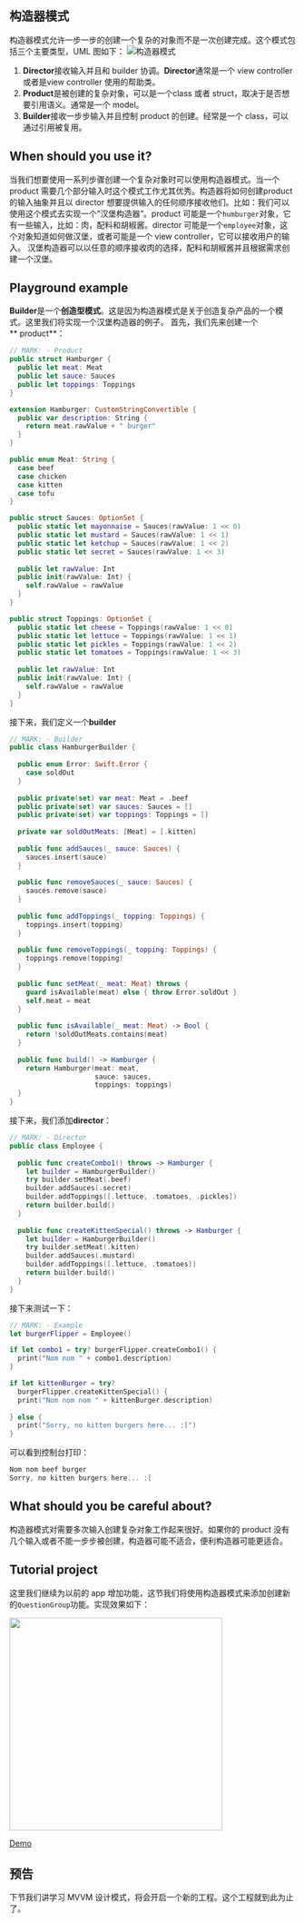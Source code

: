 ## 构造器模式
构造器模式允许一步一步的创建一个复杂的对象而不是一次创建完成。这个模式包括三个主要类型，UML 图如下：
![构造器模式](https://nightwish.oss-cn-beijing.aliyuncs.com/1538746972.png)
1. **Director**接收输入并且和 builder 协调。**Director**通常是一个 view controller或者是view controller 使用的帮助类。
2. **Product**是被创建的复杂对象，可以是一个class 或者 struct，取决于是否想要引用语义。通常是一个 model。
3. **Builder**接收一步步输入并且控制 product 的创建。经常是一个 class，可以通过引用被复用。

## When should you use it?

当我们想要使用一系列步骤创建一个复杂对象时可以使用构造器模式。当一个 product 需要几个部分输入时这个模式工作尤其优秀。构造器将如何创建product 的输入抽象并且以 director 想要提供输入的任何顺序接收他们。比如：我们可以使用这个模式去实现一个”汉堡构造器”。product 可能是一个`humburger`对象，它有一些输入，比如：肉，配料和胡椒酱。director 可能是一个`employee`对象，这个对象知道如何做汉堡，或者可能是一个 view controller，它可以接收用户的输入。
汉堡构造器可以以任意的顺序接收肉的选择，配料和胡椒酱并且根据需求创建一个汉堡。

## Playground example

**Builder**是一个**创造型模式**。这是因为构造器模式是关于创造复杂产品的一个模式。这里我们将实现一个汉堡构造器的例子。
首先，我们先来创建一个** product**：
```swift
// MARK: - Product
public struct Hamburger {
  public let meat: Meat
  public let sauce: Sauces
  public let toppings: Toppings
}

extension Hamburger: CustomStringConvertible {
  public var description: String {
    return meat.rawValue + " burger"
  }
}

public enum Meat: String {
  case beef
  case chicken
  case kitten
  case tofu
}

public struct Sauces: OptionSet {
  public static let mayonnaise = Sauces(rawValue: 1 << 0)
  public static let mustard = Sauces(rawValue: 1 << 1)
  public static let ketchup = Sauces(rawValue: 1 << 2)
  public static let secret = Sauces(rawValue: 1 << 3)
  
  public let rawValue: Int
  public init(rawValue: Int) {
    self.rawValue = rawValue
  }
}

public struct Toppings: OptionSet {
  public static let cheese = Toppings(rawValue: 1 << 0)
  public static let lettuce = Toppings(rawValue: 1 << 1)
  public static let pickles = Toppings(rawValue: 1 << 2)
  public static let tomatoes = Toppings(rawValue: 1 << 3)
  
  public let rawValue: Int
  public init(rawValue: Int) {
    self.rawValue = rawValue
  }
}
```
接下来，我们定义一个**builder**
```swift
// MARK: - Builder
public class HamburgerBuilder {
  
  public enum Error: Swift.Error {
    case soldOut
  }
  
  public private(set) var meat: Meat = .beef
  public private(set) var sauces: Sauces = []
  public private(set) var toppings: Toppings = []
  
  private var soldOutMeats: [Meat] = [.kitten]
  
  public func addSauces(_ sauce: Sauces) {
    sauces.insert(sauce)
  }
  
  public func removeSauces(_ sauce: Sauces) {
    sauces.remove(sauce)
  }
  
  public func addToppings(_ topping: Toppings) {
    toppings.insert(topping)
  }
  
  public func removeToppings(_ topping: Toppings) {
    toppings.remove(topping)
  }
  
  public func setMeat(_ meat: Meat) throws {
    guard isAvailable(meat) else { throw Error.soldOut }
    self.meat = meat
  }
  
  public func isAvailable(_ meat: Meat) -> Bool {
    return !soldOutMeats.contains(meat)
  }
  
  public func build() -> Hamburger {
    return Hamburger(meat: meat,
                     sauce: sauces,
                     toppings: toppings)
  }
}
```
接下来，我们添加**director**：
```swift
// MARK: - Director
public class Employee {
  
  public func createCombo1() throws -> Hamburger {
    let builder = HamburgerBuilder()
    try builder.setMeat(.beef)
    builder.addSauces(.secret)
    builder.addToppings([.lettuce, .tomatoes, .pickles])
    return builder.build()
  }
  
  public func createKittenSpecial() throws -> Hamburger {
    let builder = HamburgerBuilder()
    try builder.setMeat(.kitten)
    builder.addSauces(.mustard)
    builder.addToppings([.lettuce, .tomatoes])
    return builder.build()
  }
}
```
接下来测试一下：
```swift
// MARK: - Example
let burgerFlipper = Employee()

if let combo1 = try? burgerFlipper.createCombo1() {
  print("Nom nom " + combo1.description)
}

if let kittenBurger = try?
  burgerFlipper.createKittenSpecial() {
  print("Nom nom nom " + kittenBurger.description)
  
} else {
  print("Sorry, no kitten burgers here... :[")
}

```
可以看到控制台打印：
```swift
Nom nom beef burger
Sorry, no kitten burgers here... :[
```

## What should you be careful about?

构造器模式对需要多次输入创建复杂对象工作起来很好。如果你的 product 没有几个输入或者不能一步步被创建，构造器可能不适合，便利构造器可能更适合。

## Tutorial project 

这里我们继续为以前的 app 增加功能，这节我们将使用构造器模式来添加创建新的`QuestionGroup`功能。实现效果如下：

<img src="https://nightwish.oss-cn-beijing.aliyuncs.com/Builder.gif" width="375px" />

[Demo](https://github.com/zhangdongpo/LearnDesignPattern/tree/Builder)
## 预告
下节我们讲学习 MVVM 设计模式，将会开启一个新的工程。这个工程就到此为止了。

